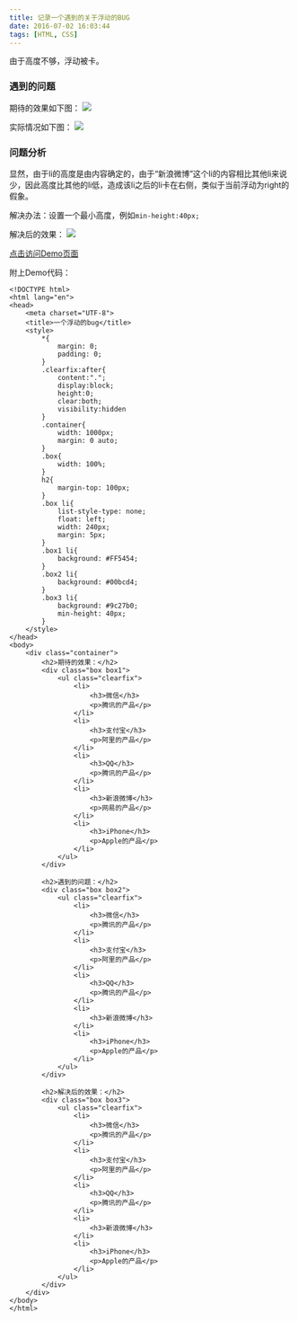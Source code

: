 ```yaml
---
title: 记录一个遇到的关于浮动的BUG
date: 2016-07-02 16:03:44
tags: [HTML, CSS]
---
```

由于高度不够，浮动被卡。
<!--more-->

### 遇到的问题
期待的效果如下图：
![](http://7xtoaz.com1.z0.glb.clouddn.com/float0.jpg)

实际情况如下图：
![](http://7xtoaz.com1.z0.glb.clouddn.com/float2.jpg)

### 问题分析

显然，由于li的高度是由内容确定的，由于“新浪微博”这个li的内容相比其他li来说少，因此高度比其他的li低，造成该li之后的li卡在右侧，类似于当前浮动为right的假象。

解决办法：设置一个最小高度，例如`min-height:40px;`

解决后的效果：
![](http://7xtoaz.com1.z0.glb.clouddn.com/float3.jpg)


[点击访问Demo页面](http://7xtoaz.com1.z0.glb.clouddn.com/floatDemo.html)

附上Demo代码：

```
<!DOCTYPE html>
<html lang="en">
<head>
	<meta charset="UTF-8">
	<title>一个浮动的bug</title>
	<style>
		*{
			margin: 0;
			padding: 0;
		}
		.clearfix:after{
			content:".";
			display:block;
			height:0;
			clear:both;
			visibility:hidden
		}
		.container{
			width: 1000px;
			margin: 0 auto;
		}
		.box{
			width: 100%;
		}
		h2{
			margin-top: 100px;
		}
		.box li{
			list-style-type: none;
			float: left;
			width: 240px;
			margin: 5px;
		}
		.box1 li{
			background: #FF5454;
		}
		.box2 li{
			background: #00bcd4;
		}
		.box3 li{
			background: #9c27b0;
			min-height: 40px;
		}
	</style>
</head>
<body>
	<div class="container">
		<h2>期待的效果：</h2>
		<div class="box box1">
			<ul class="clearfix">
				<li>
					<h3>微信</h3>
					<p>腾讯的产品</p>
				</li>
				<li>
					<h3>支付宝</h3>
					<p>阿里的产品</p>
				</li>
				<li>
					<h3>QQ</h3>
					<p>腾讯的产品</p>
				</li>
				<li>
					<h3>新浪微博</h3>
					<p>网易的产品</p>
				</li>
				<li>
					<h3>iPhone</h3>
					<p>Apple的产品</p>
				</li>
			</ul>
		</div>

		<h2>遇到的问题：</h2>
		<div class="box box2">
			<ul class="clearfix">
				<li>
					<h3>微信</h3>
					<p>腾讯的产品</p>
				</li>
				<li>
					<h3>支付宝</h3>
					<p>阿里的产品</p>
				</li>
				<li>
					<h3>QQ</h3>
					<p>腾讯的产品</p>
				</li>
				<li>
					<h3>新浪微博</h3>
				</li>
				<li>
					<h3>iPhone</h3>
					<p>Apple的产品</p>
				</li>
			</ul>
		</div>
	
		<h2>解决后的效果：</h2>
		<div class="box box3">
			<ul class="clearfix">
				<li>
					<h3>微信</h3>
					<p>腾讯的产品</p>
				</li>
				<li>
					<h3>支付宝</h3>
					<p>阿里的产品</p>
				</li>
				<li>
					<h3>QQ</h3>
					<p>腾讯的产品</p>
				</li>
				<li>
					<h3>新浪微博</h3>
				</li>
				<li>
					<h3>iPhone</h3>
					<p>Apple的产品</p>
				</li>
			</ul>
		</div>
	</div>
</body>
</html>
```